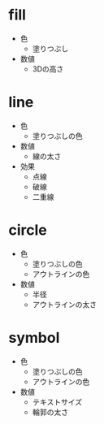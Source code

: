 # fill

-   色
    -   塗りつぶし
-   数値
    -   3Dの高さ

# line

-   色
    -   塗りつぶしの色
-   数値
    -   線の太さ
-   効果
    -   点線
    -   破線
    -   二重線

# circle

-   色
    -   塗りつぶしの色
    -   アウトラインの色
-   数値
    -   半径
    -   アウトラインの太さ

# symbol

-   色
    -   塗りつぶしの色
    -   アウトラインの色
-   数値
    -   テキストサイズ
    -   輪郭の太さ
